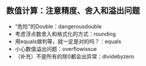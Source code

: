 ## 数值计算：注意精度、舍入和溢出问题
- “危险”的Double：dangerousdouble
- 考虑浮点数舍入和格式化的方式：rounding
- 用equals做判等，就一定是对的吗？：equals
- 小心数值溢出问题：overflowissue
- （补充）不是所有的除0都会出异常：dividebyzero
